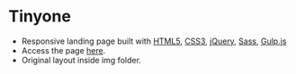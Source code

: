 # Tinyone

* Responsive landing page built with [HTML5](https://dev.w3.org/html5/html-author/), [CSS3](https://www.w3schools.com/css/default.asp), [jQuery](https://api.jquery.com/), [Sass](https://sass-lang.com/documentation), [Gulp.js](https://gulpjs.com/)
* Access the page [here](https://rodsup.github.io/tinyone/dist/index.html).
* Original layout inside img folder.
